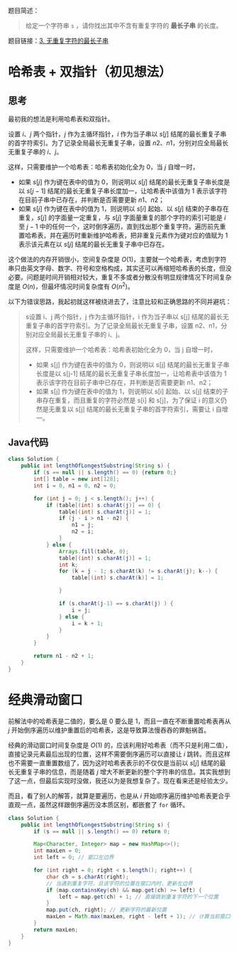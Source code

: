 题目简述：

> 给定一个字符串 `s` ，请你找出其中不含有重复字符的 **最长子串** 的长度。

题目链接：[3. 无重复字符的最长子串](https://leetcode.cn/problems/longest-substring-without-repeating-characters/)

# 哈希表 + 双指针（初见想法）

## 思考

最初我的想法是利用哈希表和双指针。

设置 $i$、$j$ 两个指针，$j$ 作为主循环指针，$i$ 作为当子串以 $s[j]$ 结尾的最长重复子串的首字符索引。为了记录全局最长无重复子串，设置 $n2$、$n1$，分别对应全局最长无重复子串的 $i$、$j$。

这样，只需要维护一个哈希表：哈希表初始化全为 $0$，当 $j$ 自增一时，

- 如果 $s[j]$ 作为键在表中的值为 $0$，则说明以 $s[j]$ 结尾的最长无重复子串长度是以 $s[j-1]$ 结尾的最长无重复子串长度加一，让哈希表中该值为 $1$ 表示该字符在目前子串中已存在，并判断是否需要更新 $n1$、$n2$；
- 如果 $s[j]$ 作为键在表中的值为 $1$，则说明以 $s[i]$ 起始、以 $s[j]$ 结束的子串存在重复，$s[j]$ 的字面量一定重复，与 $s[j]$ 字面量重复的那个字符的索引可能是 $i$ 至 $j-1$ 中的任何一个，这时倒序遍历，直到找出那个重复字符。遍历前先重置哈希表，并在遍历时重新维护哈希表，把非重复元素作为键对应的值赋为 $1$ 表示该元素在以 $s[j]$ 结尾的最长无重复子串中已存在。

这个做法的内存开销很小，空间复杂度是 $O(1)$，主要就一个哈希表，考虑到字符串只由英文字母、数字、符号和空格构成，其实还可以再缩短哈希表的长度，但没必要。问题是时间开销相对较大，重复不多或者分散没有明显规律情况下时间复杂度是 $O(n)$，但最坏情况时间复杂度有 $O(n^2)$。

以下为错误思路，我起初就这样被绕进去了，注意比较和正确思路的不同并避坑：

>s设置 i、j 两个指针，j 作为主循环指针，i 作为当子串以 s[j] 结尾的最长无重复子串的首字符索引。为了记录全局最长无重复子串，设置 n2、n1，分别对应全局最长无重复子串的 i、j。
>
>这样，只需要维护一个哈希表：哈希表初始化全为 0，当 j 自增一时，
>
>- 如果 s[j] 作为键在表中的值为 0，则说明以 s[j] 结尾的最长无重复子串长度是以 s[j-1] 结尾的最长无重复子串长度加一，让哈希表中该值为 1 表示该字符在目前子串中已存在，并判断是否需要更新 n1、n2；
>- 如果 s[j] 作为键在表中的值为 1，则说明以 s[i] 起始、以 s[j] 结束的子串存在重复，而且重复的字符必然是 s[i] 和 s[j]，为了保证 i 的意义仍然是无重复以 s[j] 结尾的最长无重复子串的首字符索引，需要让 i 自增一。

## Java代码

```java
class Solution {
    public int lengthOfLongestSubstring(String s) {
        if (s == null || s.length() == 0) {return 0;}
        int[] table = new int[128];
        int i = 0, n1 = 0, n2 = 0;

        for (int j = 0; j < s.length(); j++) {
            if (table[(int) s.charAt(j)] == 0) {
                table[(int) s.charAt(j)] = 1;
                if (j - i > n1 - n2) {
                    n1 = j;
                    n2 = i;
                }
            } else {
                Arrays.fill(table, 0);
                table[(int) s.charAt(j)] = 1;
                int k;
                for (k = j - 1; s.charAt(k) != s.charAt(j); k--) {
                    table[(int) s.charAt(k)] = 1;

                }

                if (s.charAt(j-1) == s.charAt(j) ) {
                    i = j;
                } else {
                    i = k + 1;
                }
            }
        }

        return n1 - n2 + 1;
    }
}
```

# 经典滑动窗口

前解法中的哈希表是二值的，要么是 $0$ 要么是 $1$，而且一直在不断重置哈希表再从 $j$  开始倒序遍历以维护重置后的哈希表，这是导致算法慢吞吞的罪魁祸首。

经典的滑动窗口时间复杂度是 $O(1)$ 的，应该利用好哈希表（而不只是利用二值），直接记录元素最后出现的位置，这样不需要倒序遍历可以直接让 $i$ 跳转。而且这样也不需要一直重置数组了，因为这时哈希表表示的不仅仅是当前以 $s[j]$ 结尾的最长无重复子串的信息，而是随着 $j$ 增大不断更新的整个字符串的信息。其实我想到了这一点，但最后实现时没做，我还以为是我想复杂了。现在看来还是经验太少。

而且，看了别人的解答，就算是要遍历，也是从 $i$ 开始顺序遍历维护哈希表更合乎直观一点，虽然这样跟倒序遍历没本质区别，都嵌套了 `for` 循环。

```java
class Solution {
    public int lengthOfLongestSubstring(String s) {
        if (s == null || s.length() == 0) return 0;

        Map<Character, Integer> map = new HashMap<>();
        int maxLen = 0;
        int left = 0; // 窗口左边界

        for (int right = 0; right < s.length(); right++) {
            char ch = s.charAt(right);
            // 当遇到重复字符，且该字符的位置在窗口内时，更新左边界
            if (map.containsKey(ch) && map.get(ch) >= left) {
                left = map.get(ch) + 1; // 直接跳到重复字符的下一个位置
            }
            map.put(ch, right); // 更新字符的最新位置
            maxLen = Math.max(maxLen, right - left + 1); // 计算当前窗口长度
        }
        return maxLen;
    }
}
```

